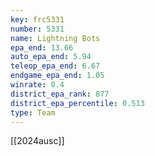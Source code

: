 ```yaml
---
key: frc5331
number: 5331
name: Lightning Bots
epa_end: 13.66
auto_epa_end: 5.94
teleop_epa_end: 6.67
endgame_epa_end: 1.05
winrate: 0.4
district_epa_rank: 877
district_epa_percentile: 0.513
type: Team
---
```

[[2024ausc]]
